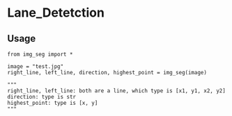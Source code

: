 # Lane_Detetction

## Usage

```python=
from img_seg import *

image = "test.jpg"
right_line, left_line, direction, highest_point = img_seg(image)

"""
right_line, left_line: both are a line, which type is [x1, y1, x2, y2]
direction: type is str
highest_point: type is [x, y]
"""

```
